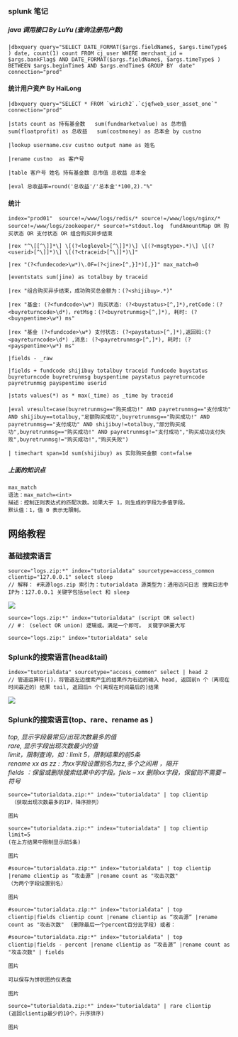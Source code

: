 ### splunk 笔记

##### java 调用接口 By LuYu \(查询注册用户数\)

```
|dbxquery query="SELECT DATE_FORMAT($args.fieldName$, $args.timeType$ ) date, count(1) count FROM cj_user WHERE merchant_id = $args.bankFlag$ AND DATE_FORMAT($args.fieldName$, $args.timeType$ ) BETWEEN $args.beginTime$ AND $args.endTime$ GROUP BY  date" connection="prod"
```

#### 统计用户资产 By HaiLong

    |dbxquery query="SELECT * FROM `wirich2`.`cjqfweb_user_asset_one`" connection="prod"

    |stats count as 持有基金数   sum(fundmarketvalue) as 总市值   sum(floatprofit) as 总收益   sum(costmoney) as 总本金 by custno

    |lookup username.csv custno output name as 姓名

    |rename custno  as 客户号

    |table 客户号 姓名 持有基金数 总市值 总收益 总本金

    |eval 总收益率=round('总收益'/'总本金'*100,2)."%"

#### 统计

```
index="prod01"  source!=/www/logs/redis/* source!=/www/logs/nginx/*   source!=/www/logs/zookeeper/* source!=*stdout.log  fundAmountMap OR 购买状态 OR 支付状态 OR 组合购买异步结束

|rex "^\[[^\]]*\] \[(?<loglevel>[^\]]*)\] \[(?<msgtype>.*)\] \[(?<userid>[^\]]*)\] \[(?<traceid>[^\]]*)\]"

|rex "(?<fundecode>\w*)\.OF=(?<jine>[^,}]*)[,}]" max_match=0

|eventstats sum(jine) as totalbuy by traceid

|rex "组合购买异步结束，成功购买总金额为：(?<shijibuy>.*)"

|rex "基金: (?<fundcode>\w*) 购买状态: (?<buystatus>[^,]*),retCode：(?<buyreturncode>\d*)，retMsg：(?<buyretrunmsg>[^,]*), 耗时: (?<buyspentime>\w*) ms"

|rex "基金 (?<fundcode>\w*) 支付状态: (?<paystatus>[^,]*),返回码:(?<payreturncode>\d*) ,消息: (?<payretrunmsg>[^,]*), 耗时: (?<payspentime>\w*) ms"

|fields - _raw

|fields + fundcode shijibuy totalbuy traceid fundcode buystatus buyreturncode buyretrunmsg buyspentime paystatus payreturncode payretrunmsg payspentime userid

|stats values(*) as * max(_time) as _time by traceid

|eval vresult=case(buyretrunmsg=="购买成功!" AND payretrunmsg=="支付成功" AND shijibuy==totalbuy,"足额购买成功",buyretrunmsg=="购买成功!" AND payretrunmsg=="支付成功" AND shijibuy!=totalbuy,"部分购买成功",buyretrunmsg=="购买成功!" AND payretrunmsg!="支付成功","购买成功支付失败",buyretrunmsg!="购买成功!","购买失败")

| timechart span=1d sum(shijibuy) as 实际购买金额 cont=false
```

##### 上面的知识点

```
max_match
语法：max_match=<int>
描述：控制正则表达式的匹配次数。如果大于 1，则生成的字段为多值字段。
默认值：1，值 0 表示无限制。
```

## 网络教程

### 基础搜索语言

```
source="logs.zip:*" index="tutorialdata" sourcetype=access_common clientip="127.0.0.1" select sleep 
// 解释： #来源logs.zip 索引为：tutorialdata 源类型为：通用访问日志 搜索日志中IP为：127.0.0.1 关键字包括select 和 sleep
```

![](http://image.3001.net/images/20161214/14817236108359.png)

```
source="logs.zip:*" index="tutorialdata" (script OR select)
// #： (select OR union) 逻辑或。满足一个即可。 关键字OR要大写

source="logs.zip:" index="tutorialdata" sele
```

### Splunk的搜索语言\(head&tail\)

```
index="tutorialdata" sourcetype="access_common" select | head 2
// 管道运算符(|)，将管道左边搜索产生的结果作为右边的输入 head, 返回前n 个（离现在时间最近的）结果 tail, 返回后n 个(离现在时间最后的)结果
```

![](http://image.3001.net/images/20161214/14817236419831.png)

### Splunk的搜索语言\(top、rare、rename as \)

_top, 显示字段最常见/出现次数最多的值  
rare, 显示字段出现次数最少的值  
limit，限制查询，如：limit 5，限制结果的前5条  
rename xx as zz : 为xx字段设置别名为zz,多个之间用 ，隔开  
fields ：保留或删除搜索结果中的字段。fiels – xx 删除xx字段，保留则不需要 – 符号_

```
source="tutorialdata.zip:*" index="tutorialdata" | top clientip 
 （获取出现次数最多的IP，降序排列）

图片

source="tutorialdata.zip:*" index="tutorialdata" | top clientip limit=5 
(在上方结果中限制显示前5条)

图片

#source="tutorialdata.zip:*" index="tutorialdata" | top clientip |rename clientip as “攻击源” |rename count as "攻击次数" 
（为两个字段设置别名）

图片

#source="tutorialdata.zip:*" index="tutorialdata" | top clientip|fields clientip count |rename clientip as “攻击源” |rename count as "攻击次数"  (删除最后一个percent百分比字段) 或者： 

#source="tutorialdata.zip:*" index="tutorialdata" | top clientip|fields - percent |rename clientip as “攻击源” |rename count as "攻击次数" | fields

图片

可以保存为饼状图的仪表盘

图片

source="tutorialdata.zip:*" index="tutorialdata" | rare clientip 
(返回clientip最少的10个，升序排序)

图片
```



